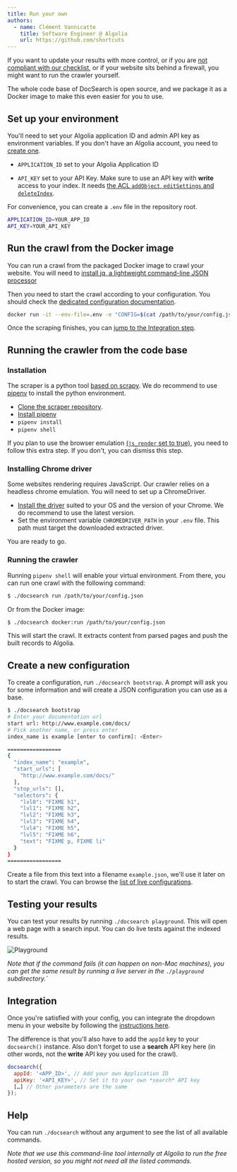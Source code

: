 ```yaml
---
title: Run your own
authors:
  - name: Clément Vannicatte
    title: Software Engineer @ Algolia
    url: https://github.com/shortcuts
---
```


If you want to update your results with more control, or if you are [not compliant with our checklist][1], or if your website sits behind a firewall, you might want to run the crawler yourself.

The whole code base of DocSearch is open source, and we package it as a Docker image to make this even easier for you to use.

## Set up your environment

You'll need to set your Algolia application ID and admin API key as environment variables. If you don't have an Algolia account, you need to [create one][2].

- `APPLICATION_ID` set to your Algolia Application ID

- `API_KEY` set to your API Key. Make sure to use an API key with **write** access to your index. It needs [the ACL `addObject`, `editSettings` and `deleteIndex`][3].

For convenience, you can create a `.env` file in the repository root.

```sh
APPLICATION_ID=YOUR_APP_ID
API_KEY=YOUR_API_KEY
```

## Run the crawl from the Docker image

You can run a crawl from the packaged Docker image to crawl your website. You will need to [install jq, a lightweight command-line JSON processor][4]

Then you need to start the crawl according to your configuration. You should check the [dedicated configuration documentation][5].

```sh
docker run -it --env-file=.env -e "CONFIG=$(cat /path/to/your/config.json | jq -r tostring)" algolia/docsearch-scraper
```

Once the scraping finishes, you can [jump to the Integration step][6].

## Running the crawler from the code base

### Installation

The scraper is a python tool [based on scrapy][7]. We do recommend to use [pipenv][8] to install the python environment.

- [Clone the scraper repository][9].
- [Install pipenv][10]
- `pipenv install`
- `pipenv shell`

If you plan to use the browser emulation [(`js_render` set to true)][11], you need to follow this extra step. If you don't, you can dismiss this step.

### Installing Chrome driver

Some websites rendering requires JavaScript. Our crawler relies on a headless chrome emulation. You will need to set up a ChromeDriver.

- [Install the driver][12] suited to your OS and the version of your Chrome. We do recommend to use the latest version.
- Set the environment variable `CHROMEDRIVER_PATH` in your `.env` file. This path must target the downloaded extracted driver.

You are ready to go.

### Running the crawler

Running `pipenv shell` will enable your virtual environment. From there, you can run one crawl with the following command:

```sh
$ ./docsearch run /path/to/your/config.json
```

Or from the Docker image:

```sh
$ ./docsearch docker:run /path/to/your/config.json
```

This will start the crawl. It extracts content from parsed pages and push the built records to Algolia.

## Create a new configuration

To create a configuration, run `./docsearch bootstrap`. A prompt will ask you for some information and will create a JSON configuration you can use as a base.

```sh
$ ./docsearch bootstrap
# Enter your documentation url
start url: http://www.example.com/docs/
# Pick another name, or press enter
index_name is example [enter to confirm]: <Enter>

=================
{
  "index_name": "example",
  "start_urls": [
    "http://www.example.com/docs/"
  ],
  "stop_urls": [],
  "selectors": {
    "lvl0": "FIXME h1",
    "lvl1": "FIXME h2",
    "lvl2": "FIXME h3",
    "lvl3": "FIXME h4",
    "lvl4": "FIXME h5",
    "lvl5": "FIXME h6",
    "text": "FIXME p, FIXME li"
  }
}
=================
```

Create a file from this text into a filename `example.json`, we'll use it later on to start the crawl. You can browse the [list of live configurations][13].

## Testing your results

You can test your results by running `./docsearch playground`. This will open a web page with a search input. You can do live tests against the indexed results.

<img src="https://docsearch.algolia.com/img/assets/playground.png" alt="Playground"/>

_Note that if the command fails (it can happen on non-Mac machines), you can get the same result by running a live server in the `./playground` subdirectory.\`_

## Integration

Once you're satisfied with your config, you can integrate the dropdown menu in your website by following the [instructions here][14].

The difference is that you'll also have to add the `appId` key to your `docsearch()` instance. Also don't forget to use a **search** API key here (in other words, not the **write** API key you used for the crawl).

```javascript
docsearch({
  appId: '<APP_ID>', // Add your own Application ID
  apiKey: '<API_KEY>', // Set it to your own *search* API key
  […] // Other parameters are the same
});
```

## Help

You can run `./docsearch` without any argument to see the list of all available commands.

_Note that we use this command-line tool internally at Algolia to run the free hosted version, so you might not need all the listed commands._

[1]: /docs/who-can-apply
[2]: https://www.algolia.com/pricing
[3]: https://www.algolia.com/doc/guides/security/api-keys/#acl
[4]: https://github.com/stedolan/jq/wiki/Installation
[5]: config-file.md
[6]: #integration
[7]: https://scrapy.org/
[8]: https://github.com/pypa/pipenv
[9]: https://github.com/algolia/docsearch-scraper
[10]: https://pipenv.readthedocs.io/en/latest/install/#installing-pipenv
[11]: config-file.md
[12]: http://chromedriver.chromium.org/getting-started
[13]: https://github.com/algolia/docsearch-configs/tree/master/configs
[14]: dropdown.md
